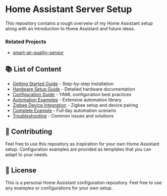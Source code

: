 # Home Assistant Server Setup

This repository contains a rough overveiw of my Home Assistant setup along with an introduction to Home Assistant and future ideas.

### Related Projects

- [smart-air-quality-sensor](https://github.com/mikoa001/smart-air-quality-sensor)

## 📚 List of Content

- [Getting Started Guide](docs/getting-started.md) - Step-by-step installation
- [Hardware Setup Guide](docs/hardware-setup.md) - Detailed hardware documentation
- [Configuration Guide](docs/configuration.md) - YAML configuration best practices
- [Automation Examples](docs/automation-examples.md) - Extensive automation library
- [Zigbee Device Integration](docs/zigbee-devices.md) - Zigbee setup and device pairing
- [Complete Example](docs/complete-example.md) - Full day automation scenario
- [Troubleshooting](docs/troubleshooting.md) - Common issues and solutions

## 🤝 Contributing

Feel free to use this repository as inspiration for your own Home Assistant setup. Configuration examples are provided as templates that you can adapt to your needs.

## 📝 License

This is a personal Home Assistant configuration repository. Feel free to use any examples or configurations for your own setup.
